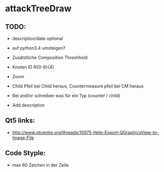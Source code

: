 # attackTreeDraw


## TODO:
* description/date optional
* auf python3.4 umsteigen?
* Zusätzlliche Composition Threshhold

* Knoten ID N{0-9}{4}

* Zoom
* Child Pfeil bei Child heraus, Countermeasure pfeil bei CM heraus
* Bei and/or schreiben was für ein Typ (counter / child)
* Add description

## Qt5 links:
* http://www.qtcentre.org/threads/10975-Help-Export-QGraphicsView-to-Image-File


## Code Styple:
* max 80 Zeichen in der Zeile
